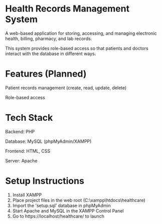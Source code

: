 # Health Records Management System

A web-based application for storing, accessing, and managing electronic health, billing, pharmacy, and lab records.

This system provides role-based access so that patients and doctors interact with the database in different ways.


# Features (Planned)

Patient records management (create, read, update, delete)

Role-based access


# Tech Stack

Backend: PHP

Database: MySQL (phpMyAdmin/XAMPP)

Frontend: HTML, CSS

Server: Apache


# Setup Instructions

1. Install XAMPP
2. Place project files in the web root (C:\xampp\htdocs\healthcare)
3. Import the 'setup.sql' database in phpMyAdmin
4. Start Apache and MySQL in the XAMPP Control Panel
5. Go to https://localhost/healthcare/ to launch
